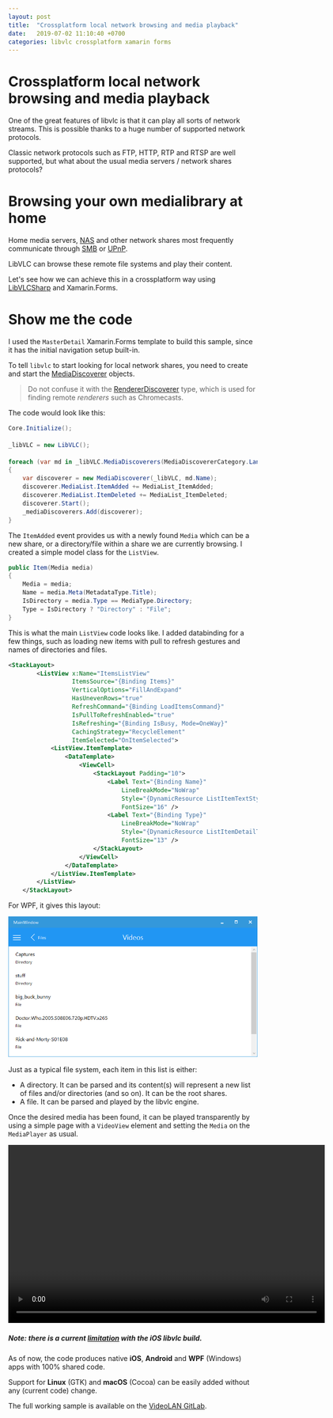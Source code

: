 ```yaml
---
layout: post
title:  "Crossplatform local network browsing and media playback"
date:   2019-07-02 11:10:40 +0700
categories: libvlc crossplatform xamarin forms
---
```


# Crossplatform local network browsing and media playback

One of the great features of libvlc is that it can play all sorts of network streams. This is possible thanks to a huge number of supported network protocols.

Classic network protocols such as FTP, HTTP, RTP and RTSP are well supported, but what about the usual media servers / network shares protocols?

# Browsing your own medialibrary at home

Home media servers, [NAS](https://en.wikipedia.org/wiki/Network-attached_storage) and other network shares most frequently communicate through [SMB](https://en.wikipedia.org/wiki/Server_Message_Block) or [UPnP](https://en.wikipedia.org/wiki/Universal_Plug_and_Play).

LibVLC can browse these remote file systems and play their content.

Let's see how we can achieve this in a crossplatform way using [LibVLCSharp](https://code.videolan.org/videolan/LibVLCSharp) and Xamarin.Forms.

# Show me the code

I used the `MasterDetail` Xamarin.Forms template to build this sample, since it has the initial navigation setup built-in.

To tell `libvlc` to start looking for local network shares, you need to create and start the [MediaDiscoverer](https://code.videolan.org/videolan/LibVLCSharp/blob/master/LibVLCSharp/Shared/MediaDiscoverer.cs) objects.

> Do not confuse it with the [RendererDiscoverer](https://code.videolan.org/videolan/LibVLCSharp/blob/master/LibVLCSharp/Shared/RendererDiscoverer.cs) type, which is used for finding remote _renderers_ such as Chromecasts.

The code would look like this:

~~~~csharp
Core.Initialize();

_libVLC = new LibVLC();

foreach (var md in _libVLC.MediaDiscoverers(MediaDiscovererCategory.Lan))
{
    var discoverer = new MediaDiscoverer(_libVLC, md.Name);
    discoverer.MediaList.ItemAdded += MediaList_ItemAdded;
    discoverer.MediaList.ItemDeleted += MediaList_ItemDeleted;
    discoverer.Start();
    _mediaDiscoverers.Add(discoverer);
}
~~~~

The `ItemAdded` event provides us with a newly found `Media` which can be a new share, or a directory/file within a share we are currently browsing. I created a simple model class for the `ListView`.

~~~~csharp
public Item(Media media)
{
    Media = media;
    Name = media.Meta(MetadataType.Title);
    IsDirectory = media.Type == MediaType.Directory;
    Type = IsDirectory ? "Directory" : "File";
}
~~~~

This is what the main `ListView` code looks like. I added databinding for a few things, such as loading new items with pull to refresh gestures and names of directories and files.

~~~~xml
<StackLayout>
        <ListView x:Name="ItemsListView"
                  ItemsSource="{Binding Items}"
                  VerticalOptions="FillAndExpand"
                  HasUnevenRows="true"
                  RefreshCommand="{Binding LoadItemsCommand}"
                  IsPullToRefreshEnabled="true"
                  IsRefreshing="{Binding IsBusy, Mode=OneWay}"
                  CachingStrategy="RecycleElement"
                  ItemSelected="OnItemSelected">
            <ListView.ItemTemplate>
                <DataTemplate>
                    <ViewCell>
                        <StackLayout Padding="10">
                            <Label Text="{Binding Name}" 
                                LineBreakMode="NoWrap" 
                                Style="{DynamicResource ListItemTextStyle}" 
                                FontSize="16" />
                            <Label Text="{Binding Type}" 
                                LineBreakMode="NoWrap"
                                Style="{DynamicResource ListItemDetailTextStyle}"
                                FontSize="13" />
                        </StackLayout>
                    </ViewCell>
                </DataTemplate>
            </ListView.ItemTemplate>
        </ListView>
    </StackLayout>
~~~~

For WPF, it gives this layout:

<p align="center">
    <img src="/assets/localnetwork.png" />
</p>

Just as a typical file system, each item in this list is either:

- A directory. It can be parsed and its content(s) will represent a new list of files and/or directories (and so on). It can be the root shares.
- A file. It can be parsed and played by the libvlc engine.

Once the desired media has been found, it can be played transparently by using a simple page with a `VideoView` element and setting the `Media` on the `MediaPlayer` as usual.

<p align="center">
<video width="640" height="360" controls>
  <source src="/assets/localnetwork-record.mp4" type="video/mp4">
</video>
</p>

##### Note: there is a current [limitation](https://code.videolan.org/videolan/LibVLCSharp/issues/151) with the iOS libvlc build.

As of now, the code produces native **iOS**, **Android** and **WPF** (Windows) apps with 100% shared code.

Support for **Linux** (GTK) and **macOS** (Cocoa) can be easily added without any (current code) change.

The full working sample is available on the [VideoLAN GitLab](https://code.videolan.org/mfkl/libvlcsharp-samples/tree/master/LocalNetwork).
